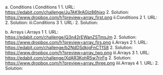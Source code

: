 а. Conditions
    i.Conditions 1
        1. URL: https://edabit.com/challenge/Ju7AK9rAGjz86hjxo
        2. Solution: https://www.dropbox.com/h?preview=array_first.png
    ii.Conditions 2
        1. URL:
        2. Solution:
    iii.Conditions 3
        1. URL:
        2. Solution:

b. Arrays
    i.Arrays 1
        1. URL: https://edabit.com/challenge/Q3n42rEWanZSTmsJm
        2. Solution: https://www.dropbox.com/h?preview=array_firs.png
    ii.Arrays 2
        1. URL: https://edabit.com/challenge/b2NdDSdkjqFnCTfS8
        2. Solution: https://www.dropbox.com/h?preview=array_two.png
    iii.Arrays 3
        1. URL: https://edabit.com/challenge/XdAR3KohR5w7rjrFg
        2. Solution: https://www.dropbox.com/h?preview=array_three.png
    iiii.Arrays 4
        1. URL:
        2. Solution:

